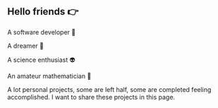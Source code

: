 ## Hello friends 👉

A software developer 🤖

A dreamer 🎇

A science enthusiast 👽

An amateur mathematician 🔢

A lot personal projects, some are left half, some are completed feeling accomplished.
I want to share these projects in this page. 
 
